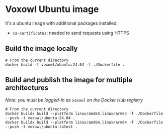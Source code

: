 # Voxowl Ubuntu image

It's a ubuntu image with additional packages installed:

- `ca-certificates`: needed to send requests using HTTPS

## Build the image locally

```shell
# From the current directory
docker build -t voxowl/ubuntu:24.04 -f ./Dockerfile .
```

## Build and publish the image for multiple architectures

*Note: you must be logged-in as `voxowl` on the Docker Hub registry*

```shell
# From the current directory
docker buildx build --platform linux/amd64,linux/arm64 -f ./Dockerfile --push -t voxowl/ubuntu:24.04 .
docker buildx build --platform linux/amd64,linux/arm64 -f ./Dockerfile --push -t voxowl/ubuntu:latest .
```
